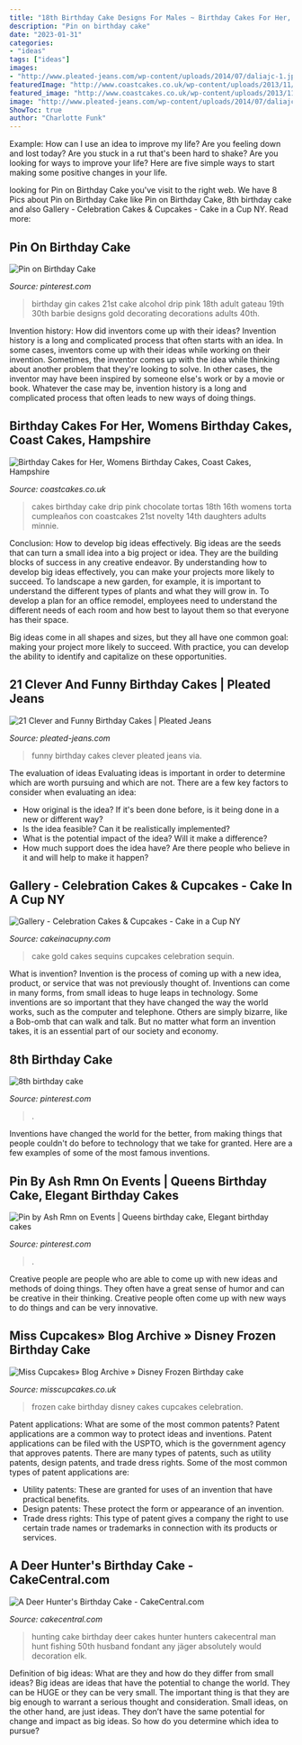 ```yaml
---
title: "18th Birthday Cake Designs For Males ~ Birthday Cakes For Her, Womens Birthday Cakes, Coast Cakes, Hampshire"
description: "Pin on birthday cake"
date: "2023-01-31"
categories:
- "ideas"
tags: ["ideas"]
images:
- "http://www.pleated-jeans.com/wp-content/uploads/2014/07/daliajc-1.jpg"
featuredImage: "http://www.coastcakes.co.uk/wp-content/uploads/2013/11/Picture-36778s.jpg"
featured_image: "http://www.coastcakes.co.uk/wp-content/uploads/2013/11/Picture-36778s.jpg"
image: "http://www.pleated-jeans.com/wp-content/uploads/2014/07/daliajc-1.jpg"
ShowToc: true
author: "Charlotte Funk"
---
```



Example: How can I use an idea to improve my life?
Are you feeling down and lost today? Are you stuck in a rut that's been hard to shake? Are you looking for ways to improve your life? Here are five simple ways to start making some positive changes in your life.

	

		
looking for Pin on Birthday Cake you've visit to the right web. We have 8 Pics about Pin on Birthday Cake like Pin on Birthday Cake, 8th birthday cake and also Gallery - Celebration Cakes &amp; Cupcakes - Cake in a Cup NY. Read more:
		
    
## Pin On Birthday Cake

<img loading=lazy src="https://i.pinimg.com/736x/ae/96/77/ae9677a8aa2c67aabf8fe26236da7ca4.jpg" onerror="this.onerror=null;this.src='https://tse1.mm.bing.net/th?id=OIP.z-6sOpYs-IKiraOoG1A4iwHaJN&amp;pid=15.1';" alt="Pin on Birthday Cake">

_Source: pinterest.com_

>birthday gin cakes 21st cake alcohol drip pink 18th adult gateau 19th 30th barbie designs gold decorating decorations adults 40th. 

	

Invention history: How did inventors come up with their ideas?
Invention history is a long and complicated process that often starts with an idea. In some cases, inventors come up with their ideas while working on their invention. Sometimes, the inventor comes up with the idea while thinking about another problem that they're looking to solve. In other cases, the inventor may have been inspired by someone else's work or by a movie or book. Whatever the case may be, invention history is a long and complicated process that often leads to new ways of doing things.

    
## Birthday Cakes For Her, Womens Birthday Cakes, Coast Cakes, Hampshire

<img loading=lazy src="http://www.coastcakes.co.uk/wp-content/uploads/2013/11/Picture-36778s.jpg" onerror="this.onerror=null;this.src='https://tse1.mm.bing.net/th?id=OIP.f_ucNGJuIvXXCe8CWtAeqwHaLj&amp;pid=15.1';" alt="Birthday Cakes for Her, Womens Birthday Cakes, Coast Cakes, Hampshire">

_Source: coastcakes.co.uk_

>cakes birthday cake drip pink chocolate tortas 18th 16th womens torta cumpleaños con coastcakes 21st novelty 14th daughters adults minnie. 

	

Conclusion: How to develop big ideas effectively.
Big ideas are the seeds that can turn a small idea into a big project or idea. They are the building blocks of success in any creative endeavor. By understanding how to develop big ideas effectively, you can make your projects more likely to succeed. 
To landscape a new garden, for example, it is important to understand the different types of plants and what they will grow in. To develop a plan for an office remodel, employees need to understand the different needs of each room and how best to layout them so that everyone has their space. 

 Big ideas come in all shapes and sizes, but they all have one common goal: making your project more likely to succeed. With practice, you can develop the ability to identify and capitalize on these opportunities.

    
## 21 Clever And Funny Birthday Cakes | Pleated Jeans

<img loading=lazy src="http://www.pleated-jeans.com/wp-content/uploads/2014/07/daliajc-1.jpg" onerror="this.onerror=null;this.src='https://tse4.mm.bing.net/th?id=OIP.8olIrc3ViVErTb6QGM7LaQHaJ4&amp;pid=15.1';" alt="21 Clever and Funny Birthday Cakes | Pleated Jeans">

_Source: pleated-jeans.com_

>funny birthday cakes clever pleated jeans via. 

	

The evaluation of ideas
Evaluating ideas is important in order to determine which are worth pursuing and which are not. There are a few key factors to consider when evaluating an idea:
- How original is the idea? If it's been done before, is it being done in a new or different way?
- Is the idea feasible? Can it be realistically implemented?
- What is the potential impact of the idea? Will it make a difference?
- How much support does the idea have? Are there people who believe in it and will help to make it happen?

    
## Gallery - Celebration Cakes &amp; Cupcakes - Cake In A Cup NY

<img loading=lazy src="http://cakeinacupny.com/wp-content/uploads/2015/10/Black-and-gold-sequin-640x802.jpg" onerror="this.onerror=null;this.src='https://tse1.mm.bing.net/th?id=OIP.Dzhxh6bdyREVnLQJ-nuGlwHaJR&amp;pid=15.1';" alt="Gallery - Celebration Cakes &amp; Cupcakes - Cake in a Cup NY">

_Source: cakeinacupny.com_

>cake gold cakes sequins cupcakes celebration sequin. 

	

What is invention?
Invention is the process of coming up with a new idea, product, or service that was not previously thought of. Inventions can come in many forms, from small ideas to huge leaps in technology. Some inventions are so important that they have changed the way the world works, such as the computer and telephone. Others are simply bizarre, like a Bob-omb that can walk and talk. But no matter what form an invention takes, it is an essential part of our society and economy.

    
## 8th Birthday Cake

<img loading=lazy src="https://i.pinimg.com/736x/5d/ff/a9/5dffa9aa454459e9ba6e6f2430517299--th-birthday-birthday-cakes.jpg" onerror="this.onerror=null;this.src='https://tse4.mm.bing.net/th?id=OIP.Z8-Ft8zfwPRwo0KOJAk92AHaJ3&amp;pid=15.1';" alt="8th birthday cake">

_Source: pinterest.com_

>. 

	

Inventions have changed the world for the better, from making things that people couldn't do before to technology that we take for granted. Here are a few examples of some of the most famous inventions.

    
## Pin By Ash Rmn On Events | Queens Birthday Cake, Elegant Birthday Cakes

<img loading=lazy src="https://i.pinimg.com/736x/1a/14/0d/1a140dad784623f41249d18fdf6f485f.jpg" onerror="this.onerror=null;this.src='https://tse4.mm.bing.net/th?id=OIP.ZBokbux3LJqXqn7G3TssmwHaHB&amp;pid=15.1';" alt="Pin by Ash Rmn on Events | Queens birthday cake, Elegant birthday cakes">

_Source: pinterest.com_

>. 

	

Creative people are people who are able to come up with new ideas and methods of doing things. They often have a great sense of humor and can be creative in their thinking. Creative people often come up with new ways to do things and can be very innovative.

    
## Miss Cupcakes» Blog Archive » Disney Frozen Birthday Cake

<img loading=lazy src="http://www.misscupcakes.co.uk/wp-content/uploads/2015/02/Disney-Frozen-birthday-cake.jpg" onerror="this.onerror=null;this.src='https://tse3.mm.bing.net/th?id=OIP.YNDBMh2WoUq4E1TpNEv1WAHaKi&amp;pid=15.1';" alt="Miss Cupcakes» Blog Archive » Disney Frozen Birthday cake">

_Source: misscupcakes.co.uk_

>frozen cake birthday disney cakes cupcakes celebration. 

	

Patent applications: What are some of the most common patents?
Patent applications are a common way to protect ideas and inventions. Patent applications can be filed with the USPTO, which is the government agency that approves patents. There are many types of patents, such as utility patents, design patents, and trade dress rights. Some of the most common types of patent applications are: 
- Utility patents: These are granted for uses of an invention that have practical benefits. 
- Design patents: These protect the form or appearance of an invention. 
- Trade dress rights: This type of patent gives a company the right to use certain trade names or trademarks in connection with its products or services.

    
## A Deer Hunter&#039;s Birthday Cake - CakeCentral.com

<img loading=lazy src="https://cdn001.cakecentral.com/gallery/2015/03/900_826578cGsl_a-deer-hunters-birthday-cake.jpg" onerror="this.onerror=null;this.src='https://tse1.mm.bing.net/th?id=OIP.FG52BQxvf6ORUH_147sFawHaJ4&amp;pid=15.1';" alt="A Deer Hunter&#039;s Birthday Cake - CakeCentral.com">

_Source: cakecentral.com_

>hunting cake birthday deer cakes hunter hunters cakecentral man hunt fishing 50th husband fondant any jäger absolutely would decoration elk. 

	

Definition of big ideas: What are they and how do they differ from small ideas?
Big ideas are ideas that have the potential to change the world. They can be HUGE or they can be very small. The important thing is that they are big enough to warrant a serious thought and consideration. Small ideas, on the other hand, are just ideas. They don’t have the same potential for change and impact as big ideas. So how do you determine which idea to pursue?

